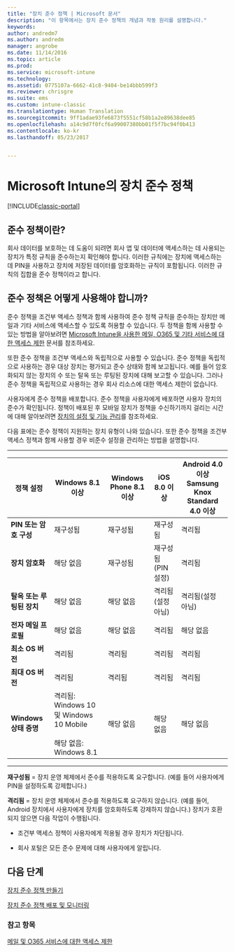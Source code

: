 ```yaml
---
title: "장치 준수 정책 | Microsoft 문서"
description: "이 항목에서는 장치 준수 정책의 개념과 작동 원리를 설명합니다."
keywords: 
author: andredm7
ms.author: andredm
manager: angrobe
ms.date: 11/14/2016
ms.topic: article
ms.prod: 
ms.service: microsoft-intune
ms.technology: 
ms.assetid: 0775107a-6662-41c8-9404-be14bbb599f3
ms.reviewer: chrisgre
ms.suite: ems
ms.custom: intune-classic
ms.translationtype: Human Translation
ms.sourcegitcommit: 9ff1adae93fe6873f5551cf58b1a2e89638dee85
ms.openlocfilehash: a14c9d7f0fcf6a99007380bb01f5f7bc94f0b413
ms.contentlocale: ko-kr
ms.lasthandoff: 05/23/2017


---
```


# <a name="device-compliance-policies-in-microsoft-intune"></a>Microsoft Intune의 장치 준수 정책

[!INCLUDE[classic-portal](../includes/classic-portal.md)]

## <a name="what-is-a-compliance-policy"></a>준수 정책이란?
회사 데이터를 보호하는 데 도움이 되려면 회사 앱 및 데이터에 액세스하는 데 사용되는 장치가 특정 규칙을 준수하는지 확인해야 합니다. 이러한 규칙에는 장치에 액세스하는 데 PIN을 사용하고 장치에 저장된 데이터를 암호화하는 규칙이 포함됩니다. 이러한 규칙의 집합을 준수 정책이라고 합니다.

## <a name="how-should-i-use-compliance-policies"></a>준수 정책은 어떻게 사용해야 합니까?
준수 정책을 조건부 액세스 정책과 함께 사용하여 준수 정책 규칙을 준수하는 장치만 메일과 기타 서비스에 액세스할 수 있도록 허용할 수 있습니다. 두 정책을 함께 사용할 수 있는 방법을 알아보려면 [Microsoft Intune을 사용한 메일, O365 및 기타 서비스에 대한 액세스 제한](restrict-access-to-email-and-o365-services-with-microsoft-intune.md) 문서를 참조하세요.

또한 준수 정책을 조건부 액세스와 독립적으로 사용할 수 있습니다. 준수 정책을 독립적으로 사용하는 경우 대상 장치는 평가되고 준수 상태와 함께 보고됩니다. 예를 들어 암호화되지 않는 장치의 수 또는 탈옥 또는 루팅된 장치에 대해 보고할 수 있습니다. 그러나 준수 정책을 독립적으로 사용하는 경우 회사 리소스에 대한 액세스 제한이 없습니다.

사용자에게 준수 정책을 배포합니다. 준수 정책을 사용자에게 배포하면 사용자 장치의 준수가 확인됩니다.
정책이 배포된 후 모바일 장치가 정책을 수신하기까지 걸리는 시간에 대해 알아보려면 [장치의 설정 및 기능 관리](/intune-classic/deploy-use/manage-settings-and-features-on-your-devices-with-microsoft-intune-policies#frequently-asked-questions-about-intune-policies)를 참조하세요.

다음 표에는 준수 정책이 지원하는 장치 유형이 나와 있습니다. 또한 준수 정책을 조건부 액세스 정책과 함께 사용할 경우 비준수 설정을 관리하는 방법을 설명합니다.

-----------------------------

|정책 설정| Windows 8.1 이상| Windows Phone 8.1 이상| iOS 8.0 이상|Android 4.0 이상<br/>Samsung Knox Standard 4.0 이상|
|-----|----|----|----|----|
|**PIN 또는 암호 구성** |재구성됨|재구성됨|재구성됨|격리됨|
|**장치 암호화**|해당 없음|재구성됨|재구성됨(PIN 설정)|격리됨|
|**탈옥 또는 루팅된 장치**|해당 없음|해당 없음|격리됨(설정 아님)|격리됨(설정 아님)|
|**전자 메일 프로필**|해당 없음|해당 없음|격리됨|해당 없음|
|**최소 OS 버전**|격리됨|격리됨|격리됨|격리됨|
|**최대 OS 버전**|격리됨|격리됨|격리됨|격리됨|
|**Windows 상태 증명**|격리됨: Windows 10 및 Windows 10 Mobile<br /><br />해당 없음: Windows 8.1|해당 없음|해당 없음|해당 없음|

------------------------------

**재구성됨** = 장치 운영 체제에서 준수를 적용하도록 요구합니다. (예를 들어 사용자에게 PIN을 설정하도록 강제합니다.)

**격리됨** = 장치 운영 체제에서 준수를 적용하도록 요구하지 않습니다. (예를 들어, Android 장치에서 사용자에게 장치를 암호화하도록 강제하지 않습니다.) 장치가 호환되지 않으면 다음 작업이 수행됩니다.

-   조건부 액세스 정책이 사용자에게 적용될 경우 장치가 차단됩니다.

-   회사 포털은 모든 준수 문제에 대해 사용자에게 알립니다.

## <a name="next-steps"></a>다음 단계
[장치 준수 정책 만들기](create-a-device-compliance-policy-in-microsoft-intune.md)

[장치 준수 정책 배포 및 모니터링](deploy-and-monitor-a-device-compliance-policy-in-microsoft-intune.md)

### <a name="see-also"></a>참고 항목
[메일 및 O365 서비스에 대한 액세스 제한](restrict-access-to-email-and-o365-services-with-microsoft-intune.md)

